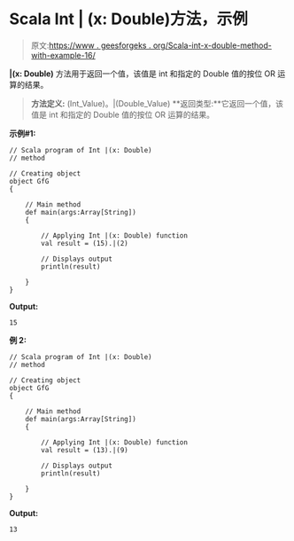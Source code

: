 # Scala Int | (x: Double)方法，示例

> 原文:[https://www . geesforgeks . org/Scala-int-x-double-method-with-example-16/](https://www.geeksforgeeks.org/scala-int-x-double-method-with-example-16/)

**|(x: Double)** 方法用于返回一个值，该值是 int 和指定的 Double 值的按位 OR 运算的结果。

> **方法定义:** (Int_Value)。|(Double_Value)
> **返回类型:**它返回一个值，该值是 int 和指定的 Double 值的按位 OR 运算的结果。

**示例#1:**

```
// Scala program of Int |(x: Double)
// method

// Creating object
object GfG
{ 

    // Main method
    def main(args:Array[String])
    {

        // Applying Int |(x: Double) function
        val result = (15).|(2)

        // Displays output
        println(result)

    }
} 
```

**Output:**

```
15

```

**例 2:**

```
// Scala program of Int |(x: Double)
// method

// Creating object
object GfG
{ 

    // Main method
    def main(args:Array[String])
    {

        // Applying Int |(x: Double) function
        val result = (13).|(9)

        // Displays output
        println(result)

    }
} 
```

**Output:**

```
13

```